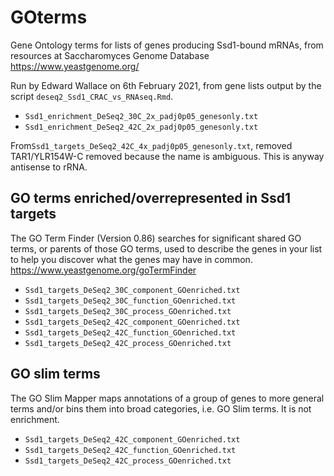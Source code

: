 # GOterms

Gene Ontology terms for lists of genes producing Ssd1-bound mRNAs, from resources at Saccharomyces Genome Database https://www.yeastgenome.org/

Run by Edward Wallace on 6th February 2021, from gene lists output by the script `deseq2_Ssd1_CRAC_vs_RNAseq.Rmd`.
* `Ssd1_enrichment_DeSeq2_30C_2x_padj0p05_genesonly.txt`
* `Ssd1_enrichment_DeSeq2_42C_2x_padj0p05_genesonly.txt`

From`Ssd1_targets_DeSeq2_42C_4x_padj0p05_genesonly.txt`, removed TAR1/YLR154W-C removed because the name is ambiguous. This is anyway antisense to rRNA.

## GO terms enriched/overrepresented in Ssd1 targets

The GO Term Finder (Version 0.86) searches for significant shared GO terms, or parents of those GO terms, used to describe the genes in your list to help you discover what the genes may have in common. 
https://www.yeastgenome.org/goTermFinder

* `Ssd1_targets_DeSeq2_30C_component_GOenriched.txt`
* `Ssd1_targets_DeSeq2_30C_function_GOenriched.txt`
* `Ssd1_targets_DeSeq2_30C_process_GOenriched.txt`
* `Ssd1_targets_DeSeq2_42C_component_GOenriched.txt`
* `Ssd1_targets_DeSeq2_42C_function_GOenriched.txt`
* `Ssd1_targets_DeSeq2_42C_process_GOenriched.txt`

## GO slim terms

The GO Slim Mapper maps annotations of a group of genes to more general terms and/or bins them into broad categories, i.e. GO Slim terms. It is not enrichment.

* `Ssd1_targets_DeSeq2_42C_component_GOenriched.txt`
* `Ssd1_targets_DeSeq2_42C_function_GOenriched.txt`
* `Ssd1_targets_DeSeq2_42C_process_GOenriched.txt`
